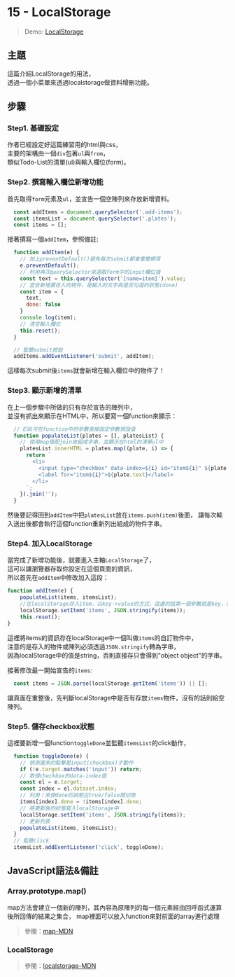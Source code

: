 # 15 - LocalStorage

>Demo: [LocalStorage](https://des86532.github.io/javascript-30/15_LocalStorage/index.html)

## **主題**
這篇介紹LocalStorage的用法，  
透過一個小菜單來透過localstorage做資料增刪功能。

## **步驟**
### Step1. 基礎設定
作者已經設定好這篇練習用的html與css，  
主要的架構由一個`div`包著`ul`與`from`，  
類似Todo-List的清單(ul)與輸入欄位(form)。

### Step2. 撰寫輸入欄位新增功能
首先取得`form`元素及`ul`，並宣告一個空陣列來存放新增資料。
````javascript
  const addItems = document.querySelector('.add-items');
  const itemsList = document.querySelector('.plates');
  const items = [];
````
接著撰寫一個`addItem`，參照備註:
````javascript
  function addItem(e) {
    // 加上preventDefault()避免每次submit都會重整網頁
    e.preventDefault();
    // 利用再次querySelector來選取form中的input欄位值
    const text = this.querySelector('[name=item]').value;
    // 宣告新增要存入的物件，是輸入的文字與是否勾選的狀態(done)
    const item = {
      text,
      done: false
    }
    console.log(item);
    // 清空輸入欄位
    this.reset();
  }

  // 監聽submit按鈕
  addItems.addEventListener('submit', addItem);
````
這樣每次submit後`items`就會新增在輸入欄位中的物件了！  

### Step3. 顯示新增的清單
在上一個步驟中所做的只有存於宣告的陣列中，  
並沒有抓出來顯示在HTML中，所以要寫一個function來顯示：
````javascript
  // ES6可在function中的參數直接設定參數預設值
  function populateList(plates = [], platesList) {
    // 使用map搭配join來組成字串，並顯示在html的清單ul中
    platesList.innerHTML = plates.map((plate, i) => {
      return `
        <li>
          <input type="checkbox" data-index=${i} id="item${i}" ${plate.done ? 'checked' : ''}/>
          <label for="item${i}">${plate.text}</label>
        </li>
      `;
    }).join('');
  }
````
然後要記得回到`addItem`中把`platesList`放在`items.push(item)`後面，
讓每次輸入送出後都會執行這個function重新列出組成的物件字串。

### Step4. 加入LocalStorage
當完成了新增功能後，就要進入主軸`LocalStorage`了，  
這可以讓瀏覽器存取你設定在這個頁面的資訊，  
所以首先在`addItem`中修改加入這段：
````javascript
function addItem(e) {
    populateList(items, itemsList);
    //在localStorage存入item，以key->value的方式，這邊的話第一個參數就是key，第二個參數就是value，value的部分不能直接存入array，所以轉為JSON的方式存入
    localStorage.setItem('items', JSON.stringify(items));
    this.reset();
}
````
這裡將items的資訊存在localStorage中一個叫做`items`的自訂物件中，  
注意的是存入的物件或陣列必須透過`JSON.stringify`轉為字串，  
因為localStorage中的值是string，否則直接存只會得到"object object"的字串。

接著修改最一開始宣告的`items`:
````javascript
  const items = JSON.parse(localStorage.getItem('items')) || [];
````
讓頁面在重整後，先判斷localStorage中是否有存放`items`物件，沒有的話則給空陣列。

### Step5. 儲存checkbox狀態
這裡要新增一個function`toggleDone`並監聽`itemsList`的click動作，  
````javascript
  function toggleDone(e) {
    // 偵測進來的點擊是input(checkbox)才動作
    if (!e.target.matches('input')) return;
    // 取得checkbox的data-index值
    const el = e.target;
    const index = el.dataset.index;
    // 利用！來使done的狀態在true/false間切換
    items[index].done = !items[index].done;
    // 將更新後的狀態寫入localStorage中
    localStorage.setItem('items', JSON.stringify(items));
    // 更新列表
    populateList(items, itemsList);
  }
  // 監聽click
  itemsList.addEventListener('click', toggleDone);
````

## **JavaScript語法&備註**

### **Array.prototype.map()**
map方法會建立一個新的陣列，其內容為原陣列的每一個元素經由回呼函式運算後所回傳的結果之集合，
map裡面可以放入function來對前面的array進行處理
>參閱：[map-MDN](https://developer.mozilla.org/zh-TW/docs/Web/JavaScript/Reference/Global_Objects/Array/map)

### **LocalStorage**
>參閱：[localstorage-MDN](https://developer.mozilla.org/zh-CN/docs/Web/API/Storage/LocalStorage)


